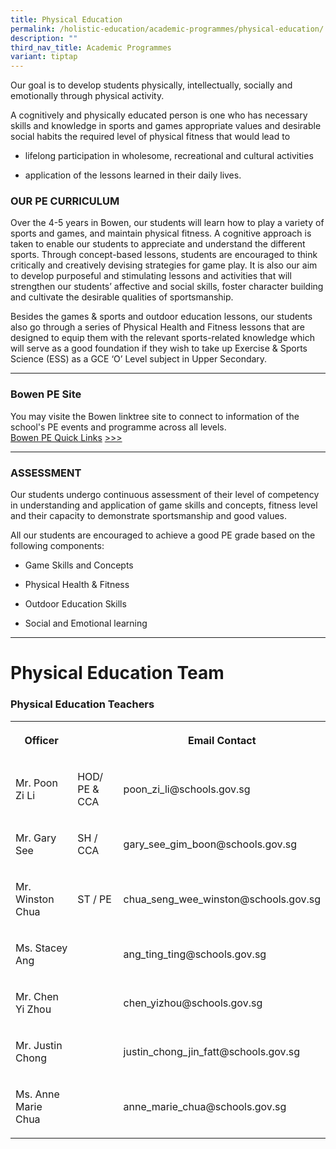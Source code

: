 ```yaml
---
title: Physical Education
permalink: /holistic-education/academic-programmes/physical-education/
description: ""
third_nav_title: Academic Programmes
variant: tiptap
---
```

<p>Our goal is to develop students physically, intellectually, socially and
emotionally through physical activity.&nbsp; &nbsp;</p>
<p>A cognitively and physically educated person is one who has necessary
skills and knowledge in sports and games appropriate values and desirable
social habits the required level of physical fitness that would lead to</p>
<ul>
<li>
<p>lifelong participation in wholesome, recreational and cultural activities</p>
</li>
<li>
<p>application of the lessons learned in their daily lives.</p>
</li>
</ul>
<h3>OUR PE CURRICULUM</h3>
<p>Over the 4-5 years in Bowen, our students will learn how to play a variety
of sports and games, and maintain physical fitness. A cognitive approach
is taken to enable our students to appreciate and understand the different
sports. Through concept-based lessons, students are encouraged to think
critically and creatively devising strategies for game play. It is also
our aim to develop purposeful and stimulating lessons and activities that
will strengthen our students’ affective and social skills, foster character
building and cultivate the desirable qualities of sportsmanship.&nbsp;
&nbsp;&nbsp;</p>
<p>Besides the games &amp; sports and outdoor education lessons, our students
also go through a series of Physical Health and Fitness lessons that are
designed to equip them with the relevant sports-related knowledge which
will serve as a good foundation if they wish to take up Exercise &amp;
Sports Science (ESS) as a GCE ‘O’ Level subject in Upper Secondary.</p>
<hr>
<h3>Bowen PE Site</h3>
<p>You may visite the Bowen linktree site to connect to information of the
school's PE events and programme across all levels.
<br><a href="https://linktr.ee/bowenpe" rel="noopener nofollow" target="_blank">Bowen PE Quick Links</a>
<a href="https://sites.google.com/bws.edu.sg/bowenpe" rel="noopener noreferrer nofollow" target="_blank">&gt;&gt;&gt;</a>
</p>
<hr>
<h3>ASSESSMENT</h3>
<p>Our students undergo continuous assessment of their level of competency
in understanding and application of game skills and concepts, fitness level
and their capacity to demonstrate sportsmanship and good values.&nbsp;</p>
<p>All our students are encouraged to achieve a good PE grade based on the
following components:</p>
<ul>
<li>
<p>Game Skills and Concepts</p>
</li>
<li>
<p>Physical Health &amp; Fitness</p>
</li>
<li>
<p>Outdoor Education Skills</p>
</li>
<li>
<p>Social and Emotional learning</p>
</li>
</ul>
<hr>
<h1>Physical Education Team</h1>
<h3>Physical Education Teachers</h3>
<table style="minWidth: 75px">
<colgroup>
<col>
<col>
<col>
</colgroup>
<tbody>
<tr>
<th rowspan="1" colspan="1">
<p>Officer</p>
</th>
<th rowspan="1" colspan="1">
<p></p>
</th>
<th rowspan="1" colspan="1">
<p>Email Contact</p>
</th>
</tr>
<tr>
<td rowspan="1" colspan="1">
<p>Mr. Poon Zi Li</p>
</td>
<td rowspan="1" colspan="1">
<p>HOD/ PE &amp; CCA</p>
</td>
<td rowspan="1" colspan="1">
<p>poon_zi_li@schools.gov.sg
<br>
</p>
</td>
</tr>
<tr>
<td rowspan="1" colspan="1">
<p>Mr. Gary See</p>
</td>
<td rowspan="1" colspan="1">
<p>SH / CCA</p>
</td>
<td rowspan="1" colspan="1">
<p>gary_see_gim_boon@schools.gov.sg</p>
</td>
</tr>
<tr>
<td rowspan="1" colspan="1">
<p>Mr. Winston Chua
<br>
</p>
</td>
<td rowspan="1" colspan="1">
<p>ST / PE</p>
</td>
<td rowspan="1" colspan="1">
<p>chua_seng_wee_winston@schools.gov.sg
<br>
</p>
</td>
</tr>
<tr>
<td rowspan="1" colspan="1">
<p>Ms. Stacey Ang</p>
</td>
<td rowspan="1" colspan="1">
<p></p>
</td>
<td rowspan="1" colspan="1">
<p>ang_ting_ting@schools.gov.sg
<br>
</p>
</td>
</tr>
<tr>
<td rowspan="1" colspan="1">
<p>Mr. Chen Yi Zhou</p>
</td>
<td rowspan="1" colspan="1">
<p></p>
</td>
<td rowspan="1" colspan="1">
<p>chen_yizhou@schools.gov.sg
<br>
</p>
</td>
</tr>
<tr>
<td rowspan="1" colspan="1">
<p>Mr. Justin Chong</p>
</td>
<td rowspan="1" colspan="1">
<p></p>
</td>
<td rowspan="1" colspan="1">
<p>justin_chong_jin_fatt@schools.gov.sg
<br>
</p>
</td>
</tr>
<tr>
<td rowspan="1" colspan="1">
<p>Ms. Anne Marie Chua
<br>
</p>
</td>
<td rowspan="1" colspan="1">
<p></p>
</td>
<td rowspan="1" colspan="1">
<p>anne_marie_chua@schools.gov.sg</p>
</td>
</tr>
</tbody>
</table>
<p></p>